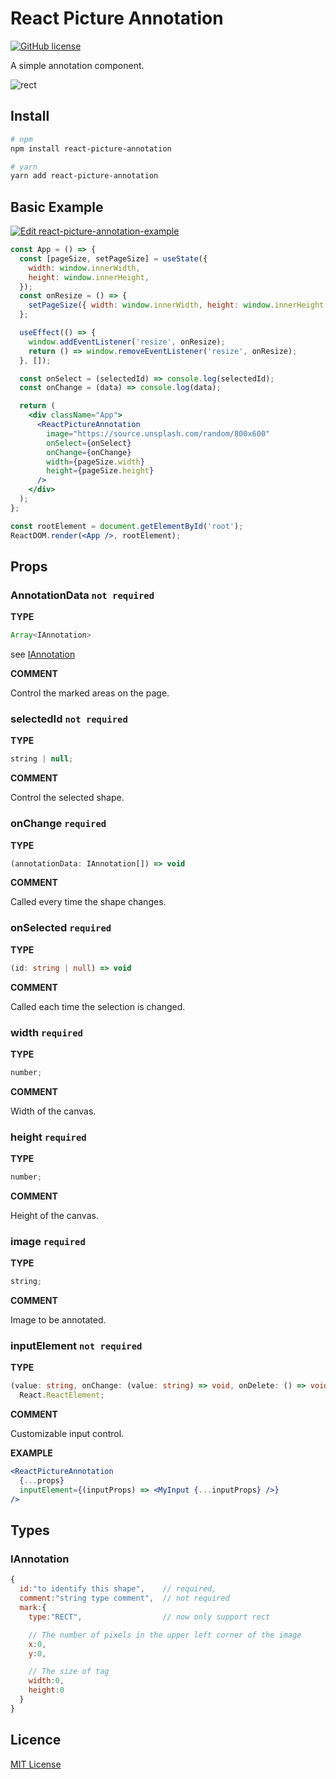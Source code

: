 # React Picture Annotation

[![GitHub license](https://img.shields.io/badge/license-MIT-blue.svg)](https://github.com/kunduin/react-picture-annotation/blob/master/LICENSE)

A simple annotation component.

![rect](./doc/rect.gif)

## Install

```Bash
# npm
npm install react-picture-annotation

# yarn
yarn add react-picture-annotation
```

## Basic Example

[![Edit react-picture-annotation-example](https://codesandbox.io/static/img/play-codesandbox.svg)](https://codesandbox.io/s/react-picture-annotation-example-cw49e?fontsize=14)

```jsx
const App = () => {
  const [pageSize, setPageSize] = useState({
    width: window.innerWidth,
    height: window.innerHeight,
  });
  const onResize = () => {
    setPageSize({ width: window.innerWidth, height: window.innerHeight });
  };

  useEffect(() => {
    window.addEventListener('resize', onResize);
    return () => window.removeEventListener('resize', onResize);
  }, []);

  const onSelect = (selectedId) => console.log(selectedId);
  const onChange = (data) => console.log(data);

  return (
    <div className="App">
      <ReactPictureAnnotation
        image="https://source.unsplash.com/random/800x600"
        onSelect={onSelect}
        onChange={onChange}
        width={pageSize.width}
        height={pageSize.height}
      />
    </div>
  );
};

const rootElement = document.getElementById('root');
ReactDOM.render(<App />, rootElement);
```

## Props

### AnnotationData `not required`

**TYPE**

```ts
Array<IAnnotation>
```

see [IAnnotation](#iannotation)

**COMMENT**

Control the marked areas on the page.

### selectedId `not required`

**TYPE**

```ts
string | null;
```

**COMMENT**

Control the selected shape.

### onChange `required`

**TYPE**

```ts
(annotationData: IAnnotation[]) => void
```

**COMMENT**

Called every time the shape changes.

### onSelected `required`

**TYPE**

```ts
(id: string | null) => void
```

**COMMENT**

Called each time the selection is changed.

### width `required`

**TYPE**

```ts
number;
```

**COMMENT**

Width of the canvas.

### height `required`

**TYPE**

```ts
number;
```

**COMMENT**

Height of the canvas.

### image `required`

**TYPE**

```ts
string;
```

**COMMENT**

Image to be annotated.

### inputElement `not required`

**TYPE**

```ts
(value: string, onChange: (value: string) => void, onDelete: () => void) =>
  React.ReactElement;
```

**COMMENT**

Customizable input control.

**EXAMPLE**

```jsx
<ReactPictureAnnotation
  {...props}
  inputElement={(inputProps) => <MyInput {...inputProps} />}
/>
```

## Types

### IAnnotation

```js
{
  id:"to identify this shape",    // required,
  comment:"string type comment",  // not required
  mark:{
    type:"RECT",                  // now only support rect

    // The number of pixels in the upper left corner of the image
    x:0,
    y:0,

    // The size of tag
    width:0,
    height:0
  }
}
```

## Licence

[MIT License](https://github.com/kunduin/react-picture-annotation/blob/master/LICENSE)
